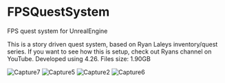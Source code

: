 # FPSQuestSystem
 FPS quest system for UnrealEngine 

This is a story driven quest system, based on Ryan Laleys inventory/quest series. If you want to see how this is setup, check out Ryans channel on YouTube. Developed using 4.26. Files size: 1.90GB 

![Capture7](https://user-images.githubusercontent.com/2607194/198983112-88ee92d8-b562-4d41-ad30-5ae0985c3b61.JPG)
![Capture5](https://user-images.githubusercontent.com/2607194/198983122-d57684d7-1f04-4cba-a99f-add682d78d2c.JPG)
![Capture2](https://user-images.githubusercontent.com/2607194/198983141-d6db2e0b-b84a-4b19-9b6e-8d704a6e920d.JPG)
![Capture6](https://user-images.githubusercontent.com/2607194/198983202-d0b664de-2ec1-4a1c-bbf1-293488a9e984.JPG)
